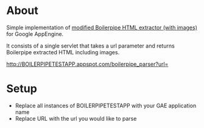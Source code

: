 # About
Simple implementation of [modified Boilerpipe HTML extractor (with images)](http://github.com/gregbayer/boilerpipe) for Google AppEngine.

It consists of a single servlet that takes a url parameter and returns Boilerpipe extracted HTML including images.

[http://BOILERPIPETESTAPP.appspot.com/boilerpipe_parser?url=<url>](http://BOILERPIPETESTAPP.appspot.com/boilerpipe_parser?url=URL) 

# Setup

* Replace all instances of BOILERPIPETESTAPP with your GAE application name
* Replace URL with the url you would like to parse
